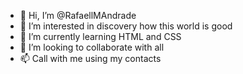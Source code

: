 - 👋 Hi, I’m @RafaellMAndrade
- 👀 I’m interested in discovery how this world is good
- 🌱 I’m currently learning HTML and CSS
- 💞️ I’m looking to collaborate with all  
- 📫 Call with me using my contacts
